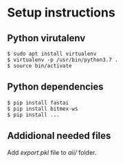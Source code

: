 Setup instructions
==========
Python virutalenv
----------
```
$ sudo apt install virtualenv
$ virtualenv -p /usr/bin/python3.7 .
$ source bin/activate
```
Python dependencies
----------
```
$ pip install fastai
$ pip install bitmex-ws
$ pip install ...
```

Addidional needed files
---------------
Add *export.pkl* file to *aii/* folder.